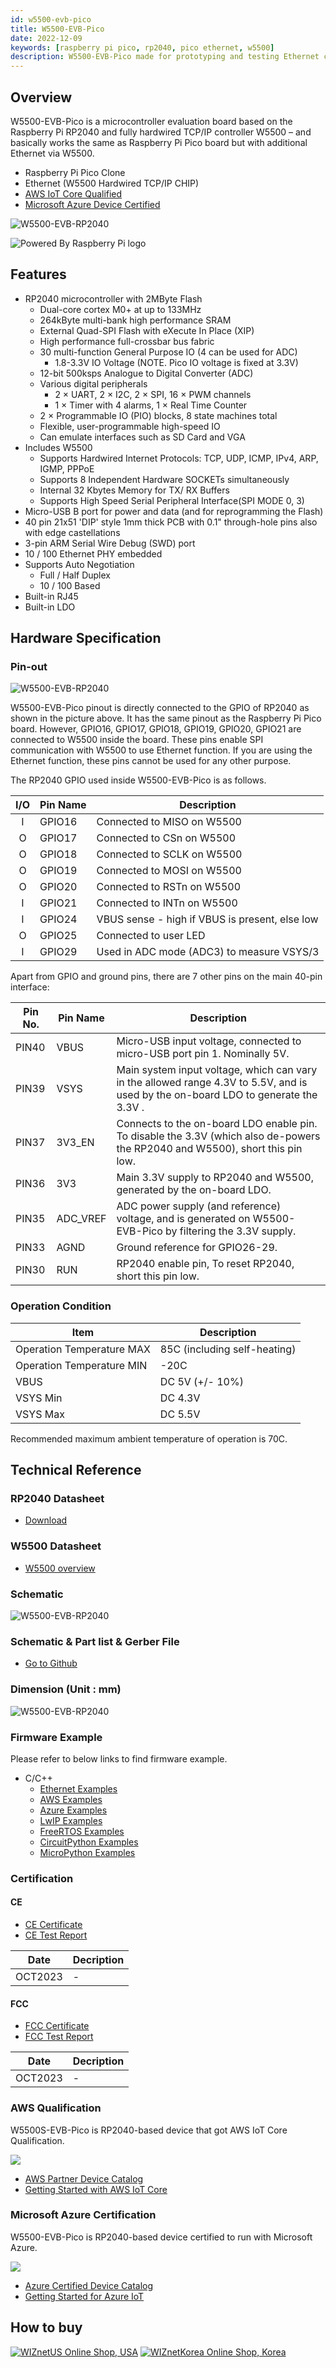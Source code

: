 ```yaml
---
id: w5500-evb-pico
title: W5500-EVB-Pico
date: 2022-12-09
keywords: [raspberry pi pico, rp2040, pico ethernet, w5500]
description: W5500-EVB-Pico made for prototyping and testing Ethernet capabilities on Pico
---
```


## Overview

W5500-EVB-Pico is a microcontroller evaluation board based on the Raspberry Pi RP2040 and fully hardwired TCP/IP controller W5500 – and basically works the same as Raspberry Pi Pico board but with additional Ethernet via W5500.

- Raspberry Pi Pico Clone
- Ethernet (W5500 Hardwired TCP/IP CHIP)
- [AWS IoT Core Qualified](https://devices.amazonaws.com/detail/a3G8a00000311tuEAA/W5500-EVB-Pico)
- [Microsoft Azure Device Certified](https://devicecatalog.azure.com/devices/b278ce42-dde1-46b7-919e-4ae3a5266a3c)

![W5500-EVB-RP2040](/img/products/w5500-evb-pico/w5500_evb_pico_side.png)

![Powered By Raspberry Pi logo](/img/pbp-logo-small.jpg)

## Features

- RP2040 microcontroller with 2MByte Flash
  - Dual-core cortex M0+ at up to 133MHz
  - 264kByte multi-bank high performance SRAM
  - External Quad-SPI Flash with eXecute In Place (XIP)
  - High performance full-crossbar bus fabric
  - 30 multi-function General Purpose IO (4 can be used for ADC)
    - 1.8-3.3V IO Voltage (NOTE. Pico IO voltage is fixed at 3.3V)
  - 12-bit 500ksps Analogue to Digital Converter (ADC)
  - Various digital peripherals
    - 2 × UART, 2 × I2C, 2 × SPI, 16 × PWM channels
    - 1 × Timer with 4 alarms, 1 × Real Time Counter
  - 2 × Programmable IO (PIO) blocks, 8 state machines total
  - Flexible, user-programmable high-speed IO
  - Can emulate interfaces such as SD Card and VGA
- Includes W5500
  - Supports Hardwired Internet Protocols: TCP, UDP, ICMP, IPv4, ARP, IGMP, PPPoE
  - Supports 8 Independent Hardware SOCKETs simultaneously
  - Internal 32 Kbytes Memory for TX/ RX Buffers
  - Supports High Speed Serial Peripheral Interface(SPI MODE 0, 3)
- Micro-USB B port for power and data (and for reprogramming the Flash)
- 40 pin 21x51 'DIP' style 1mm thick PCB with 0.1" through-hole pins also with edge castellations
- 3-pin ARM Serial Wire Debug (SWD) port
- 10 / 100 Ethernet PHY embedded
- Supports Auto Negotiation
  - Full / Half Duplex
  - 10 / 100 Based
- Built-in RJ45
- Built-in LDO

## Hardware Specification

### Pin-out

![W5500-EVB-RP2040](/img/products/w5500-evb-pico/w5500-evb-pico-pinout.png)

W5500-EVB-Pico pinout is directly connected to the GPIO of RP2040 as shown in the picture above. It has the same pinout as the Raspberry Pi Pico board. However, GPIO16, GPIO17, GPIO18, GPIO19, GPIO20, GPIO21 are connected to W5500 inside the board. These pins enable SPI communication with W5500 to use Ethernet function. If you are using the Ethernet function, these pins cannot be used for any other purpose.

The RP2040 GPIO used inside W5500-EVB-Pico is as follows.

| I/O  | Pin Name | Description                                    |
| :--: | -------- | ---------------------------------------------- |
|  I   | GPIO16   | Connected to MISO on W5500                    |
|  O   | GPIO17   | Connected to CSn on W5500                     |
|  O   | GPIO18   | Connected to SCLK on W5500                    |
|  O   | GPIO19   | Connected to MOSI on W5500                    |
|  O   | GPIO20   | Connected to RSTn on W5500                    |
|  I   | GPIO21   | Connected to INTn on W5500                    |
|  I   | GPIO24   | VBUS sense - high if VBUS is present, else low |
|  O   | GPIO25   | Connected to user LED                          |
|  I   | GPIO29   | Used in ADC mode (ADC3) to measure VSYS/3      |

Apart from GPIO and ground pins, there are 7 other pins on the main 40-pin interface:

| Pin No. | Pin Name | Description                                                  |
| ------- | -------- | ------------------------------------------------------------ |
| PIN40   | VBUS     | Micro-USB input voltage, connected to micro-USB port pin 1. Nominally 5V. |
| PIN39   | VSYS     | Main system input voltage, which can vary in the allowed range 4.3V to 5.5V, and is used by the on-board LDO to generate the 3.3V . |
| PIN37   | 3V3_EN   | Connects to the on-board LDO enable pin. To disable the 3.3V (which also de-powers the RP2040 and W5500), short this pin low. |
| PIN36   | 3V3      | Main 3.3V supply to RP2040  and W5500, generated by the on-board LDO. |
| PIN35   | ADC_VREF | ADC power supply (and reference) voltage, and is generated on W5500-EVB-Pico by filtering the 3.3V supply. |
| PIN33   | AGND     | Ground reference for GPIO26-29.                              |
| PIN30   | RUN      | RP2040 enable pin, To reset RP2040, short this pin low.      |

### Operation Condition

| Item                      | Description                  |
| ------------------------- | ---------------------------- |
| Operation Temperature MAX | 85C (including self-heating) |
| Operation Temperature MIN | -20C                         |
| VBUS                      | DC 5V (+/- 10%)              |
| VSYS Min                  | DC 4.3V                      |
| VSYS Max                  | DC 5.5V                      |

Recommended maximum ambient temperature of operation is 70C.

## Technical Reference

### RP2040 Datasheet

- <a href="https://datasheets.raspberrypi.org/rp2040/rp2040-datasheet.pdf" target="_blank">Download</a>

### W5500 Datasheet

- [W5500 overview](Overview.md)

### Schematic

![W5500-EVB-RP2040](/img/products/w5500-evb-pico/w5500_evb_pico_schematic.png)

### Schematic & Part list & Gerber File

- [Go to Github](https://github.com/Wiznet/Hardware-Files-of-WIZnet/tree/master/02_iEthernet/W5500)

### Dimension (Unit : mm)

![W5500-EVB-RP2040](/img/products/w5500-evb-pico/w5500-evb-pico-dimension.png)

### Firmware Example

Please refer to below links to find firmware example.

- C/C++
  - [Ethernet Examples](https://github.com/WIZnet-ioNIC/WIZnet-PICO-C)
  - [AWS Examples](https://github.com/WIZnet-ioNIC/WIZnet-PICO-AWS-C)
  - [Azure Examples](https://github.com/WIZnet-ioNIC/WIZnet-PICO-AZURE-C)
  - [LwIP Examples](https://github.com/WIZnet-ioNIC/WIZnet-PICO-LWIP-C)
  - [FreeRTOS Examples](https://github.com/Wiznet/RP2040-HAT-FREERTOS-C)
  - [CircuitPython Examples](https://github.com/Wiznet/RP2040-HAT-CircuitPython)
  - [MicroPython Examples](https://github.com/Wiznet/RP2040-HAT-MicroPython)


### Certification

#### CE

- <a href="/img/products/w5500-evb-pico/Certificate-CE-W5500-EVB-Pico.pdf" target="_blank">CE Certificate</a>
- <a href="/img/products/w5500-evb-pico/Test-Report-CE-W5500-EVB-Pico.pdf" target="_blank">CE Test Report</a>

| Date    | Decription |
| ------- | ---------- |
| OCT2023 | \-         |

#### FCC

- <a href="/img/products/w5500-evb-pico/Certificate-FCC-W5500-EVB-Pico.pdf" target="_blank">FCC Certificate</a>
- <a href="/img/products/w5500-evb-pico/Test-Report-FCC-W5500-EVB-Pico.pdf" target="_blank">FCC Test Report</a>

| Date    | Decription |
| ------- | ---------- |
| OCT2023 | \-         |

### AWS Qualification

W5500S-EVB-Pico is RP2040-based device that got AWS IoT Core Qualification.

![](/img/osh/w5100s_evb_pico/AWS_DQP_iot_500px.png)

- [AWS Partner Device Catalog](https://devices.amazonaws.com/detail/a3G8a00000311tuEAA/W5500-EVB-Pico)
- <a href="/img/products/w5500-evb-pico/w5500-evb-pico-getting-started-guide-for-aws-iot-core-v1-0-0.pdf" target="_blank">Getting Started with AWS IoT Core</a>

### Microsoft Azure Certification

W5500-EVB-Pico is RP2040-based device certified to run with Microsoft Azure.

![](/img/osh/w5100s_evb_pico/Azure-Certified-Device-Badge_RGB.png)

- [Azure Certified Device Catalog](https://devicecatalog.azure.com/devices/b278ce42-dde1-46b7-919e-4ae3a5266a3c)
- <a href="/img/products/w5500-evb-pico/w5500-evb-pico-getting-started-guide-for-azure-iot-v1-0-1.pdf" target="_blank">Getting Started for Azure IoT</a>

## How to buy

[![WIZnetUS Online Shop, USA](/img/products/w5500-evb-pico/icons/dollar.png)](https://eshop.wiznet.io/shop/module/w5500-evb-pico/)
[![WIZnetKorea Online Shop, Korea](/img/products/w5500-evb-pico/icons/won.png)](http://wiznetshop.io/product/detail.html?product_no=1052&cate_no=54&display_group=1)
